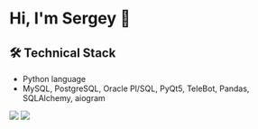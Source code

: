 # Hi, I'm Sergey 👋

## 🛠 Technical Stack
*   Python language
*   MySQL, PostgreSQL, Oracle Pl/SQL, PyQt5, TeleBot, Pandas, SQLAlchemy, aiogram 

![](https://github-readme-stats.vercel.app/api?username=Eqwe-Wewe&count_private=true&show_icons=true&title_color=1C1C1C&hide=stars&hide_border=true)
![](https://github-readme-stats.vercel.app/api/top-langs/?username=Eqwe-Wewe&langs_count=8&layout=compact&title_color=1C1C1C&hide_border=true)

